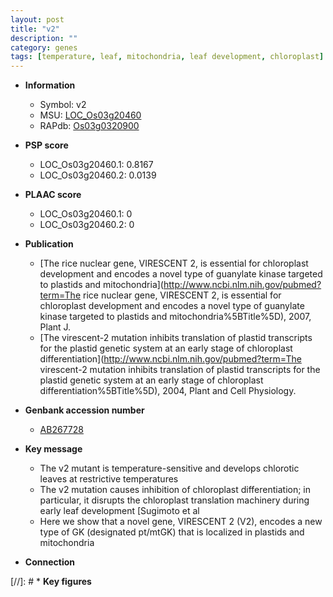 ```yaml
---
layout: post
title: "v2"
description: ""
category: genes
tags: [temperature, leaf, mitochondria, leaf development, chloroplast]
---
```


* **Information**  
    + Symbol: v2  
    + MSU: [LOC_Os03g20460](http://rice.plantbiology.msu.edu/cgi-bin/ORF_infopage.cgi?orf=LOC_Os03g20460)  
    + RAPdb: [Os03g0320900](http://rapdb.dna.affrc.go.jp/viewer/gbrowse_details/irgsp1?name=Os03g0320900)  

* **PSP score**  
    + LOC_Os03g20460.1: 0.8167 
    + LOC_Os03g20460.2: 0.0139 

* **PLAAC score**  
    + LOC_Os03g20460.1: 0 
    + LOC_Os03g20460.2: 0 

* **Publication**  
    + [The rice nuclear gene, VIRESCENT 2, is essential for chloroplast development and encodes a novel type of guanylate kinase targeted to plastids and mitochondria](http://www.ncbi.nlm.nih.gov/pubmed?term=The rice nuclear gene, VIRESCENT 2, is essential for chloroplast development and encodes a novel type of guanylate kinase targeted to plastids and mitochondria%5BTitle%5D), 2007, Plant J.
    + [The virescent-2 mutation inhibits translation of plastid transcripts for the plastid genetic system at an early stage of chloroplast differentiation](http://www.ncbi.nlm.nih.gov/pubmed?term=The virescent-2 mutation inhibits translation of plastid transcripts for the plastid genetic system at an early stage of chloroplast differentiation%5BTitle%5D), 2004, Plant and Cell Physiology.

* **Genbank accession number**  
    + [AB267728](http://www.ncbi.nlm.nih.gov/nuccore/AB267728)

* **Key message**  
    + The v2 mutant is temperature-sensitive and develops chlorotic leaves at restrictive temperatures
    + The v2 mutation causes inhibition of chloroplast differentiation; in particular, it disrupts the chloroplast translation machinery during early leaf development [Sugimoto et al
    + Here we show that a novel gene, VIRESCENT 2 (V2), encodes a new type of GK (designated pt/mtGK) that is localized in plastids and mitochondria

* **Connection**  

[//]: # * **Key figures**  


